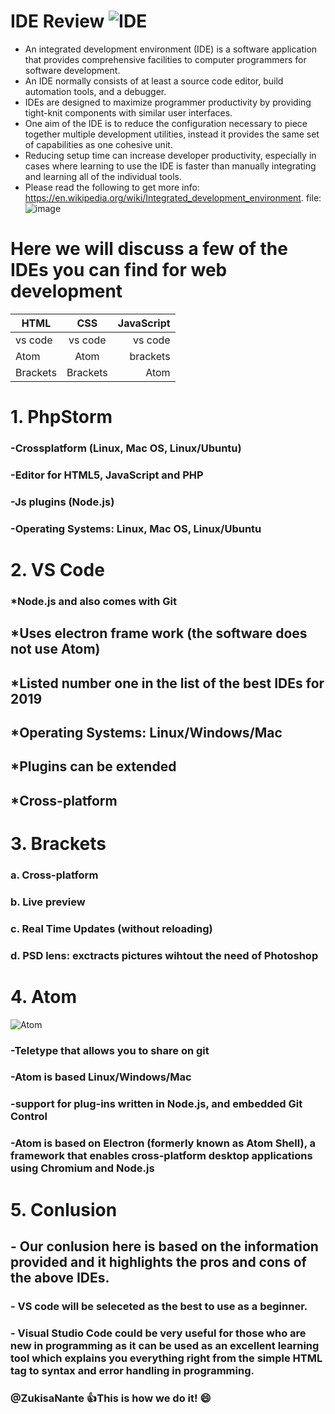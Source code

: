 # IDE Review ![IDE](https://s3.amazonaws.com/gs-bot-images/Guides+image/IDE/ide1.JPG)
* An integrated development environment (IDE) is a software application that provides comprehensive facilities to computer programmers for software development. 
* An IDE normally consists of at least a source code editor, build automation tools, and a debugger. 
* IDEs are designed to maximize programmer productivity by providing tight-knit components with similar user interfaces. 
* One aim of the IDE is to reduce the configuration necessary to piece together multiple development utilities, instead it provides the same set of capabilities as one cohesive unit.
* Reducing setup time can increase developer productivity, especially in cases where learning to use the IDE is faster than manually integrating and learning all of the individual tools.
* Please read the following to get more info: https://en.wikipedia.org/wiki/Integrated_development_environment.
file:![image](///home/junior/Desktop/BeCode_Cls_project/markdown-warm-up/New/index.jpeg)

# Here we will discuss a few of the IDEs you can find for web development

| HTML        | CSS         | JavaScript |
| ------------- |:-------------:| -----:|
| vs code     | vs code | vs code |
| Atom     | Atom      |   brackets |
| Brackets |Brackets      |    Atom |

# 1. PhpStorm
### -Crossplatform (Linux, Mac OS, Linux/Ubuntu)
### -Editor for HTML5, JavaScript and PHP
### -Js plugins (Node.js)
### -Operating Systems: Linux, Mac OS, Linux/Ubuntu

# 2. VS Code
### *Node.js and also comes with Git 
## *Uses electron frame work (the software does not use Atom)
## *Listed number one in the list of the best IDEs for 2019
## *Operating Systems: Linux/Windows/Mac
## *Plugins can be extended
## *Cross-platform

# 3. Brackets
### a. Cross-platform
### b. Live preview
### c. Real Time Updates (without reloading)
### d. PSD lens: exctracts pictures wihtout the need of Photoshop

# 4. Atom 
![Atom](https://upload.wikimedia.org/wikipedia/commons/thumb/6/64/Atom-editor.png/300px-Atom-editor.png) 
### -Teletype that allows you to share on git
### -Atom is based Linux/Windows/Mac
### -support for plug-ins written in Node.js, and embedded Git Control
### -Atom is based on Electron (formerly known as Atom Shell), a framework that enables cross-platform desktop applications using Chromium and Node.js

# 5. Conlusion
## - Our conlusion here is based on the information provided and it highlights the pros and cons of the above IDEs.
### - VS code will be seleceted as the best to use as a beginner. 
### - Visual Studio Code could be very useful for those who are new in programming as it can be used as an excellent learning tool which explains you everything right from the simple HTML tag to syntax and error handling in programming.

### @ZukisaNante :+1:This is how we do it! :smile:

